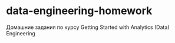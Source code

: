 # data-engineering-homework
Домашние задания по курсу Getting Started with Analytics (Data) Engineering
